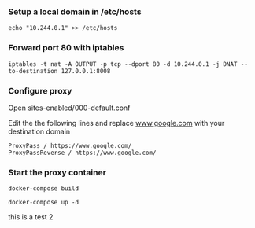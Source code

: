 

### Setup a local domain in /etc/hosts

```
echo "10.244.0.1" >> /etc/hosts
```

### Forward port 80 with iptables

```
iptables -t nat -A OUTPUT -p tcp --dport 80 -d 10.244.0.1 -j DNAT --to-destination 127.0.0.1:8008
```

### Configure proxy

Open sites-enabled/000-default.conf

Edit the the following lines and replace www.google.com with your destination domain

```
ProxyPass / https://www.google.com/
ProxyPassReverse / https://www.google.com/
```

### Start the proxy container

```
docker-compose build

docker-compose up -d
```

this is a test 2